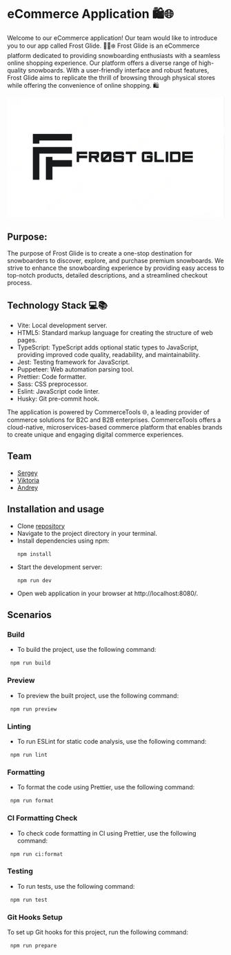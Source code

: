 # eCommerce Application 🛍️🌐

Welcome to our eCommerce application! Our team would like to introduce you to our app called Frost Glide. 🏂🏼❄️ Frost Glide is an eCommerce platform dedicated to providing snowboarding enthusiasts with a seamless online shopping experience. Our platform offers a diverse range of high-quality snowboards. With a user-friendly interface and robust features, Frost Glide aims to replicate the thrill of browsing through physical stores while offering the convenience of online shopping. 🛍️

![Logo](doc/logo.png)

## Purpose:

The purpose of Frost Glide is to create a one-stop destination for snowboarders to discover, explore, and purchase premium snowboards. We strive to enhance the snowboarding experience by providing easy access to top-notch products, detailed descriptions, and a streamlined checkout process.

## Technology Stack 💻📚

- Vite: Local development server.
- HTML5: Standard markup language for creating the structure of web pages.
- TypeScript: TypeScript adds optional static types to JavaScript, providing improved code quality, readability, and maintainability.
- Jest: Testing framework for JavaScript.
- Puppeteer: Web automation parsing tool.
- Prettier: Code formatter.
- Sass: CSS preprocessor.
- Eslint: JavaScript code linter.
- Husky: Git pre-commit hook.

The application is powered by CommerceTools 🌐, a leading provider of commerce solutions for B2C and B2B enterprises. CommerceTools offers a cloud-native, microservices-based commerce platform that enables brands to create unique and engaging digital commerce experiences.

## Team

- [Sergey](https://github.com/ksarise)
- [Viktoria](https://github.com/kitakiv)
- [Andrey](https://github.com/andrey257686)

## Installation and usage

- Clone [repository](https://github.com/ksarise/eCommerce-Application.git)
- Navigate to the project directory in your terminal.
- Install dependencies using npm:
  ```
  npm install
  ```
- Start the development server:
  ```
  npm run dev
  ```
- Open web application in your browser at http://localhost:8080/.

## Scenarios

### Build

- To build the project, use the following command:
 ```
  npm run build
  ```

### Preview

- To preview the built project, use the following command:
 ```
  npm run preview
  ```
### Linting

- To run ESLint for static code analysis, use the following command:
 ```
  npm run lint
  ```
### Formatting

- To format the code using Prettier, use the following command:
 ```
  npm run format
  ```
### CI Formatting Check

- To check code formatting in CI using Prettier, use the following command:
 ```
  npm run ci:format
  ```
### Testing

- To run tests, use the following command:
 ```
  npm run test
  ```

### Git Hooks Setup

To set up Git hooks for this project, run the following command:
 ```
  npm run prepare
  ```

